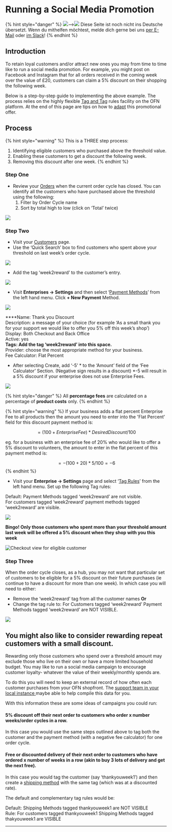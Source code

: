 # Running a Social Media Promotion

{% hint style="danger" %}
![](https://firebasestorage.googleapis.com/v0/b/gitbook-28427.appspot.com/o/assets%2F-L9rgk4wEweX_zxXIzmW%2F-LpeYcYHvFT89zDzVlG4%2F-LpeZq2i0oaAbNYfYfu5%2FCapture%20du%202019-09-26%2000-38-19.png?alt=media&token=aef3eea2-4d60-4d24-99ec-6edbda36b45c)--&gt;​![](https://firebasestorage.googleapis.com/v0/b/gitbook-28427.appspot.com/o/assets%2F-L9rgk4wEweX_zxXIzmW%2F-MdHZQzZkj-9uNA4c3qD%2F-MdIF6yxdsNWC5BK3awW%2FFlagge%20Deutschland.jpg?alt=media&token=9bbe895b-2aa1-40da-8221-01fb74558b92) Diese Seite ist noch nicht ins Deutsche übersetzt. Wenn du mithelfen möchtest, melde dich gerne bei uns [per E-Mail](mailto:konrad@openfoodnetwork.de) oder [im Slack](https://join.slack.com/t/openfoodnetwork/shared_invite/zt-9sjkjdlu-r02kUMP1zbrTgUhZhYPF~A)!
{% endhint %}

## Introduction

To retain loyal customers and/or attract new ones you may from time to time like to run a social media promotion.  For example, you might post on Facebook and Instagram that for all orders received in the coming week over the value of £20, customers can claim a 5% discount on their shopping the following week.

Below is a step-by-step guide to implementing the above example. The process relies on the highly flexible [Tag and Tag](../../basic-features/shopfront/customer-management-and-conditional-displays-prices/tags-and-tag-rules.md#show-hide-payment-methods) rules facility on the OFN platform.  At the end of this page are tips on how to [adapt](running-a-social-media-promotion.md#you-might-also-like-to-consider-rewarding-repeat-customers-with-a-small-discount) this promotional offer.

## Process

{% hint style="warning" %}
This is a THREE step process:

1. Identifying eligible customers who purchased above the threshold value.
2. Enabling these customers to get a discount the following week.
3. Removing this discount after one week.
{% endhint %}

### Step One

* Review your [Orders](https://openfoodnetwork.org.uk/admin/orders) when the current order cycle has closed.  You can identify all the customers who have purchased above the threshold using the following:
  1. Filter by Order Cycle name
  2. Sort by total high to low \(click on ‘Total’ twice\)

![](https://lh5.googleusercontent.com/WkOpNQ7tngre9J8YhYye8cP7a6-Cl5xdnc26z4Nd4TjCkUE2bozCPSKAo1IHiWFwIIITZ1l4h5sLzJmPjIfzpM1gKBu_cS2-b877P8LOGm6r4Yre1S6uoVZeJh9oDmG_g_5e7JoG)

### Step Two

* Visit your [Customers](https://openfoodnetwork.org.uk/admin/customers) page.
* Use the ‘Quick Search’ box to find customers who spent above your threshold on last week’s order cycle.

![](../../.gitbook/assets/customers1.jpg)

* Add the tag ‘week2reward’ to the customer’s entry.

![](https://lh5.googleusercontent.com/msnCbxUJsibbhqjIkK8bWAGDaqgGcPWSiAdZQcNc0bi1h_rx49qtGG4XxXLYyD9KIXaoS55kMXtHO3NXmghqUZn1EPv_memdQqy4D07rugbzEculm-wSa4MpR9CpmboYi7CTZFnb)

* Visit **Enterprises -&gt; Settings** and then select ‘[Payment Methods](../../basic-features/shopfront/payment-methods.md)’ from the left hand menu.  Click **+ New Payment** Method.

![](../../.gitbook/assets/thankyoupaymentmethod%20%281%29.jpg)

  
****Name: Thank you Discount  
Description: a message of your choice \(for example ‘As a small thank you for your support we would like to offer you 5% off this week’s shop’\)  
Display: Both Checkout and Back Office  
Active: yes  
**Tags: Add the tag ‘week2reward’ into this space.**  
Provider: choose the most appropriate method for your business.  
Fee Calculator: Flat Percent

* After selecting Create, add ‘-5’ \* to the ‘Amount’ field of the ‘Fee Calculator’ Section.  \(Negative sign results in a discount\)  \*-5 will result in a 5% discount if your enterprise does not use Enterprise Fees.

![](../../.gitbook/assets/pmcalc.jpg)

{% hint style="danger" %}
All **percentage fees** are calculated on a percentage of **product costs** only. 
{% endhint %}

{% hint style="warning" %}
If your business adds a flat percent Enterprise Fee to all products then the amount you need to enter into the 'Flat Percent' field for this discount payment method is:

 $$= (100 + Enterprise Fee)*Desired Discount/100$$ 

eg. for a business with an enterprise fee of 20% who would like to offer a 5% discount to volunteers, the amount to enter in the flat percent of this payment method is:

$$= -(100 + 20) *5/100 = -6$$ 
{% endhint %}

* Visit your **Enterprise -&gt; Settings** page and select ‘[Tag Rules](../../basic-features/shopfront/customer-management-and-conditional-displays-prices/tags-and-tag-rules.md#show-hide-payment-methods)’ from the left hand menu.  Set up the following Tag rules:

Default: Payment Methods tagged ‘week2reward’ are not visible.  
For customers tagged ‘week2reward’ payment methods tagged ‘week2reward’ are visible.

![](https://lh3.googleusercontent.com/VbTR4DNvEgEduOZz2DuJDeMZSjHC10XVPhFpVKEN6hN7t7L66B599oiTFuUvUKgfm4fAZtBhyHcBHjQtiqF0_1N_DJDiDi6XcVY3MjyZbTsXTtOBABp3jnoNcqww8oGBIZm-Z3ky)

**Bingo!  Only those customers who spent more than your threshold amount last week will be offered a 5% discount when they shop with you this week**

![Checkout view for eligible customer](https://lh4.googleusercontent.com/mYndbgcYtUAcWk0Hzf1fHmnnVYOK78o2CsUVpshoPmCHXQAh6M7r0UFWoYSrCNqxlwVzDIkPANPPbNJdGv5na7b64xVEs-vBrp32oRODlgDgKiTLqVIn4DKk-ODCiIFrWDZZRXF9)

### Step Three

When the order cycle closes, as a hub, you may not want that particular set of customers to be eligible for a 5% discount on their future purchases \(ie continue to have a discount for more than one week\). In which case you will need to either:

* Remove the ‘week2reward’ tag from all the customer names **Or**
* Change the tag rule to: For Customers tagged ‘week2reward’ Payment Methods tagged ‘week2reward’ are NOT VISIBLE.

![](https://lh4.googleusercontent.com/ub-vearrc_EX85fXpvGNyr1YQLTMvqd-5q8WNrLSDboGVu_3kWh240orHjgqBElO-dGW4hf_41p_JQce4YBhbd1O7wW1B4ylqcw0JiY_6qUirT6kerXo2tpitFKbrI7o_j5QbamA)

## **You might also like to consider rewarding repeat customers with a small discount.** 

Rewarding only those customers who spend over a threshold amount may exclude those who live on their own or have a more limited household budget.  You may like to run a social media campaign to encourage customer loyalty- whatever the value of their weekly/monthly spends are.

To do this you will need to keep an external record of how often each customer purchases from your OFN shopfront. The [support team in your local instance ](../../local-ofn-organizations-and-contacts.md)maybe able to help compile this data for you.  

With this information these are some ideas of campaigns you could run:

#### 5% discount off their next order to customers who order x number weeks/order cycles in a row.

In this case you would use the same steps outlined above to tag both the customer and the payment method \(with a negative fee calculator\) for one order cycle.

#### Free or discounted delivery of their next order to customers who have ordered x number of weeks in a row \(akin to buy 3 lots of delivery and get the next free\). 

In this case you would tag the customer \(say ‘thankyouweek1’\) and then create a [shipping method](../../basic-features/shopfront/shipping-methods.md) with the same tag \(which was at a discounted rate\). 

The default and complementary tag rules would be:

Default: Shipping Methods tagged thankyouweek1 are NOT VISIBLE  
Rule: For customers tagged thankyouweek1 Shipping Methods tagged thakyouweek1 are VISIBLE  
  
  
  
****

